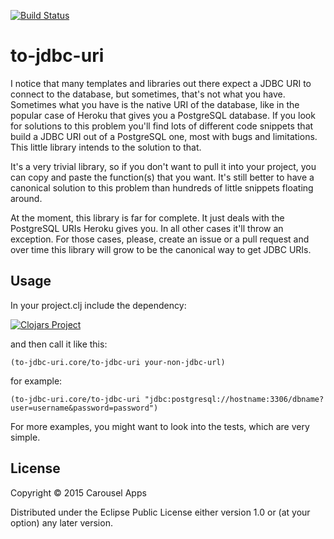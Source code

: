 [![Build Status](https://travis-ci.org/carouselapps/to-jdbc-uri.svg?branch=master)](https://travis-ci.org/carouselapps/to-jdbc-uri)

# to-jdbc-uri

I notice that many templates and libraries out there expect a JDBC URI to connect to the database, but sometimes, that's
not what you have. Sometimes what you have is the native URI of the database, like in the popular case of Heroku that
gives you a PostgreSQL database. If you look for solutions to this problem you'll find lots of different code snippets
that build a JDBC URI out of a PostgreSQL one, most with bugs and limitations. This little library intends to the
solution to that.

It's a very trivial library, so if you don't want to pull it into your project, you can copy and paste the function(s)
that you want. It's still better to have a canonical solution to this problem than hundreds of little snippets floating
around.

At the moment, this library is far for complete. It just deals with the PostgreSQL URIs Heroku gives you. In all other
cases it'll throw an exception. For those cases, please, create an issue or a pull request and over time this library
will grow to be the canonical way to get JDBC URIs.

## Usage

In your project.clj include the dependency:

[![Clojars Project](http://clojars.org/to-jdbc-uri/latest-version.svg)](http://clojars.org/to-jdbc-uri)

and then call it like this:

    (to-jdbc-uri.core/to-jdbc-uri your-non-jdbc-url)

for example:

    (to-jdbc-uri.core/to-jdbc-uri "jdbc:postgresql://hostname:3306/dbname?user=username&password=password")

For more examples, you might want to look into the tests, which are very simple.

## License

Copyright © 2015 Carousel Apps

Distributed under the Eclipse Public License either version 1.0 or (at your option) any later version.
